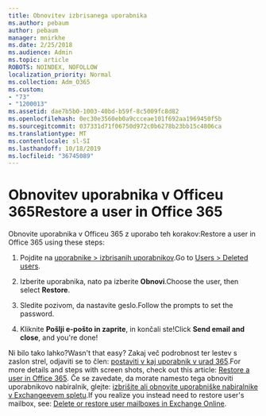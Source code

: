 ```yaml
---
title: Obnovitev izbrisanega uporabnika
ms.author: pebaum
author: pebaum
manager: mnirkhe
ms.date: 2/25/2018
ms.audience: Admin
ms.topic: article
ROBOTS: NOINDEX, NOFOLLOW
localization_priority: Normal
ms.collection: Adm_O365
ms.custom:
- "73"
- "1200013"
ms.assetid: dae7b5b0-1003-40bd-b59f-8c5009fc8d82
ms.openlocfilehash: 0ec30e3560eb0a9ccceae101f692aa1969450f5b
ms.sourcegitcommit: 037331d71f06750d972c0b6278b23bb15c4806ca
ms.translationtype: MT
ms.contentlocale: sl-SI
ms.lasthandoff: 10/18/2019
ms.locfileid: "36745089"
---
```

# <a name="restore-a-user-in-office-365"></a><span data-ttu-id="c49a2-102">Obnovitev uporabnika v Officeu 365</span><span class="sxs-lookup"><span data-stu-id="c49a2-102">Restore a user in Office 365</span></span>

<span data-ttu-id="c49a2-103">Obnovite uporabnika v Officeu 365 z uporabo teh korakov:</span><span class="sxs-lookup"><span data-stu-id="c49a2-103">Restore a user in Office 365 using these steps:</span></span>
  
1. <span data-ttu-id="c49a2-104">Pojdite na [uporabnike \> izbrisanih uporabnikov](https://admin.microsoft.com/adminportal/home#/deletedusers).</span><span class="sxs-lookup"><span data-stu-id="c49a2-104">Go to [Users \> Deleted users](https://admin.microsoft.com/adminportal/home#/deletedusers).</span></span>

2. <span data-ttu-id="c49a2-105">Izberite uporabnika, nato pa izberite **Obnovi**.</span><span class="sxs-lookup"><span data-stu-id="c49a2-105">Choose the user, then select **Restore**.</span></span>

3. <span data-ttu-id="c49a2-106">Sledite pozivom, da nastavite geslo.</span><span class="sxs-lookup"><span data-stu-id="c49a2-106">Follow the prompts to set the password.</span></span>

4. <span data-ttu-id="c49a2-107">Kliknite **Pošlji e-pošto in zaprite**, in končali ste!</span><span class="sxs-lookup"><span data-stu-id="c49a2-107">Click **Send email and close**, and you're done!</span></span>

<span data-ttu-id="c49a2-108">Ni bilo tako lahko?</span><span class="sxs-lookup"><span data-stu-id="c49a2-108">Wasn't that easy?</span></span> <span data-ttu-id="c49a2-109">Zakaj več podrobnost ter lestev s zaslon strel, odjaviti se to člen: [postaviti v kaj uporabnik v urad 365](https://docs.microsoft.com/office365/admin/add-users/restore-user).</span><span class="sxs-lookup"><span data-stu-id="c49a2-109">For more details and steps with screen shots, check out this article: [Restore a user in Office 365](https://docs.microsoft.com/office365/admin/add-users/restore-user).</span></span> <span data-ttu-id="c49a2-110">Če se zavedate, da morate namesto tega obnoviti uporabnikovo nabiralnik, glejte: [izbrišite ali obnovite uporabniške nabiralnike v Exchangeevem spletu](https://docs.microsoft.com/exchange/recipients-in-exchange-online/delete-or-restore-mailboxes).</span><span class="sxs-lookup"><span data-stu-id="c49a2-110">If you realize you instead need to restore user's mailbox, see: [Delete or restore user mailboxes in Exchange Online](https://docs.microsoft.com/exchange/recipients-in-exchange-online/delete-or-restore-mailboxes).</span></span>